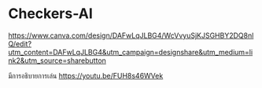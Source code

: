 ﻿# Checkers-AI
 
 https://www.canva.com/design/DAFwLqJLBG4/WcVvyuSjKJSGHBY2DQ8nlQ/edit?utm_content=DAFwLqJLBG4&utm_campaign=designshare&utm_medium=link2&utm_source=sharebutton
 
มีการอธิบายการเล่น
https://youtu.be/FUH8s46WVek
